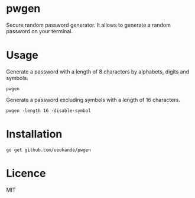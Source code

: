 # pwgen

Secure random password generator.
It allows to generate a random password on your terminal.

# Usage

Generate a password with a length of 8 characters by alphabets, digits and symbols.

```
pwgen
```

Generate a password excluding symbols with a length of 16 characters.

```
pwgen -length 16 -disable-symbol
```

# Installation

```
go get github.com/ueokande/pwgen
```

# Licence

MIT
